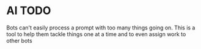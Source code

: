 # AI TODO

Bots can't easily process a prompt with too many things going on. This is a tool to help them tackle things one at a 
time and to even assign work to other bots